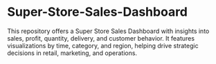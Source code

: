 # Super-Store-Sales-Dashboard
This repository offers a Super Store Sales Dashboard with insights into sales, profit, quantity, delivery, and customer behavior. It features visualizations by time, category, and region, helping drive strategic decisions in retail, marketing, and operations.
